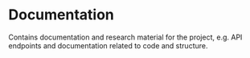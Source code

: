 # Documentation
Contains documentation and research material for the project, e.g. API endpoints
and documentation related to code and structure.
